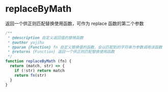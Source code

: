 # replaceByMath
返回一个供正则匹配替换使用函数，可作为 replace 函数的第二个参数
```javascript
/**
 * @description 自定义返回值的替换函数
 * @author yujihu
 * @param {Function} fn 自定义替换值的函数，会以匹配到的字符串为参数调用该函数
 * @returns {Function} 返回一个供正则匹配替换使用函数
 */
function replaceByMath (fn) {
  return (match, str) => {
    if (!str) return match
    return fn(str)
  }
}
```